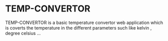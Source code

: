 # TEMP-CONVERTOR
TEMP-CONVERTOR is a basic temperature convertor web application which is coverts the temperature in the different parameters such like kelvin , degree celsius  ...
